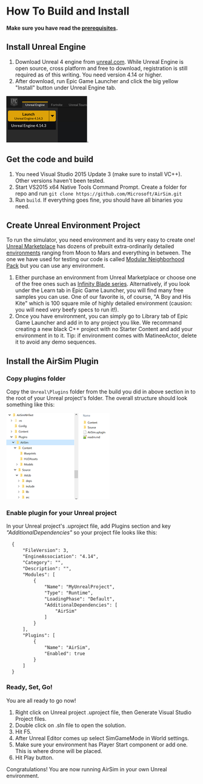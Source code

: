 # How To Build and Install
**Make sure you have read the [prerequisites](docs/prereq.md).**

## Install Unreal Engine
  1. Download Unreal 4 engine from [unreal.com](https://www.unrealengine.com/dashboard). While Unreal Engine is open source, cross platform and free to download, registration is still required as of this writing. You need version 4.14 or higher.
  2. After download, run Epic Game Launcher and click the big yellow "Install" button under Unreal Engine tab. 
 
  ![Epic launcher install](images/epic_launcher_install.png).

## Get the code and build
  1. You need Visual Studio 2015 Update 3 (make sure to install VC++). Other versions haven't been tested.
  2. Start VS2015 x64 Native Tools Command Prompt. Create a folder for repo and run
  `git clone https://github.com/Microsoft/AirSim.git`
  3. Run `build`. If everything goes fine, you should have all binaries you need.

## Create Unreal Environment Project
To run the simulator, you need environment and its very easy to create one! [Unreal Marketplace](https://www.unrealengine.com/marketplace) has dozens of prebuilt extra-ordinarily detailed [environments](https://www.unrealengine.com/marketplace/content-cat/assets/environments) ranging from Moon to Mars and everything in between. The one we have used for testing our code is called [Modular Neighborhood Pack](https://www.unrealengine.com/marketplace/modular-neighborhood-pack) but you can use any environment.
  1. Either purchase an environment from Unreal Marketplace or choose one of the free ones such as [Infinity Blade series](https://www.unrealengine.com/marketplace/infinity-blade-plain-lands). Alternatively, if you look under the Learn tab in Epic Game Launcher, you will find many free samples you can use. One of our favorite is, of course, "A Boy and His Kite" which is 100 square mile of highly detailed environment (causion: you will need *very* beefy specs to run it!).
  2. Once you have environment, you can simply go to Library tab of Epic Game Launcher and add in to any project you like. We recommand creating a new black C++ project with no Starter Content and add your environment in to it. Tip: if environment comes with MatineeActor, delete it to avoid any demo sequences.

## Install the AirSim Plugin
### Copy plugins folder
  Copy the `Unreal\Plugins` folder from the build you did in above section in to the root of your Unreal project's folder. The overall structure should look something like this: 

  ![Unreal folder structure](images/unreal_folders.png)

### Enable plugin for your Unreal project
  In your Unreal project's .uproject file, add Plugins section and key *"AdditionalDependencies"* so your project file looks like this:
  ```
    {
        "FileVersion": 3,
        "EngineAssociation": "4.14",
        "Category": "",
        "Description": "",
        "Modules": [
            {
                "Name": "MyUnrealProject",
                "Type": "Runtime",
                "LoadingPhase": "Default",
                "AdditionalDependencies": [
                    "AirSim"
                ]
            }
        ],
        "Plugins": [
            {
                "Name": "AirSim",
                "Enabled": true
            }
        ]
    }  
  ```

### Ready, Set, Go!
You are all ready to go now! 

1. Right click on Unreal project .uproject file, then Generate Visual Studio Project files. 
2. Double click on .sln file to open the solution. 
3. Hit F5.
4. After Unreal Editor comes up select SimGameMode in World settings.
5. Make sure your environment has Player Start component or add one. This is where drone will be placed.
6. Hit Play button.

Congratulations! You are now running AirSim in your own Unreal environment.